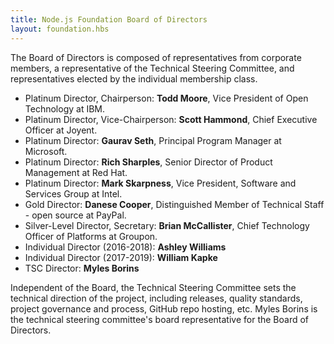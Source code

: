 ```yaml
---
title: Node.js Foundation Board of Directors
layout: foundation.hbs
---
```


The Board of Directors is composed of representatives from corporate members, a representative of the
Technical Steering Committee, and representatives elected by the individual membership class.

* Platinum Director, Chairperson: **Todd Moore**, Vice President of Open Technology at IBM.
* Platinum Director, Vice-Chairperson: **Scott Hammond**, Chief Executive Officer at Joyent.
* Platinum Director: **Gaurav Seth**, Principal Program Manager at Microsoft.
* Platinum Director: **Rich Sharples**, Senior Director of Product Management at Red Hat.
* Platinum Director: **Mark Skarpness**, Vice President, Software and Services Group at Intel.
* Gold Director: **Danese Cooper**, Distinguished Member of Technical Staff - open source at PayPal.
* Silver-Level Director, Secretary: **Brian McCallister**, Chief Technology Officer of Platforms at Groupon.
* Individual Director (2016-2018): **Ashley Williams**
* Individual Director (2017-2019): **William Kapke**
* TSC Director: **Myles Borins**


Independent of the Board, the Technical Steering Committee sets the technical direction of the project,
including releases, quality standards, project governance and process, GitHub repo hosting, etc. Myles Borins is
the technical steering committee's board representative for the Board of Directors.
